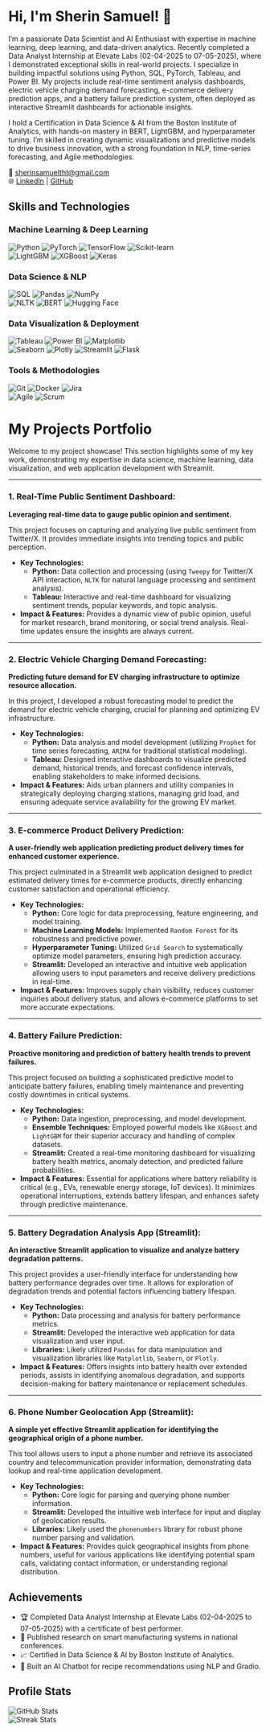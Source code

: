 
# Hi, I'm Sherin Samuel! 👋

I’m a passionate Data Scientist and AI Enthusiast with expertise in machine learning, deep learning, and data-driven analytics. Recently completed a Data Analyst Internship at Elevate Labs (02-04-2025 to 07-05-2025), where I demonstrated exceptional skills in real-world projects. I specialize in building impactful solutions using Python, SQL, PyTorch, Tableau, and Power BI. My projects include real-time sentiment analysis dashboards, electric vehicle charging demand forecasting, e-commerce delivery prediction apps, and a battery failure prediction system, often deployed as interactive Streamlit dashboards for actionable insights.

I hold a Certification in Data Science & AI from the Boston Institute of Analytics, with hands-on mastery in BERT, LightGBM, and hyperparameter tuning. I’m skilled in creating dynamic visualizations and predictive models to drive business innovation, with a strong foundation in NLP, time-series forecasting, and Agile methodologies.

📧 [sherinsamueltht@gmail.com](mailto:sherinsamueltht@gmail.com)  
🌐 [LinkedIn](https://linkedin.com/in/sherinsamuel-) | [GitHub](https://github.com/sherintht)

## Skills and Technologies
### Machine Learning & Deep Learning
![Python](https://img.shields.io/badge/Python-3776AB?style=flat&logo=python&logoColor=white) ![PyTorch](https://img.shields.io/badge/PyTorch-EE4C2C?style=flat&logo=pytorch&logoColor=white) ![TensorFlow](https://img.shields.io/badge/TensorFlow-FF6F00?style=flat&logo=tensorflow&logoColor=white) ![Scikit-learn](https://img.shields.io/badge/Scikit--learn-F7931E?style=flat&logo=scikit-learn&logoColor=white)  
![LightGBM](https://img.shields.io/badge/LightGBM-0A5C36?style=flat&logo=lightgbm&logoColor=white) ![XGBoost](https://img.shields.io/badge/XGBoost-FF6F00?style=flat&logo=xgboost&logoColor=white) ![Keras](https://img.shields.io/badge/Keras-D00000?style=flat&logo=keras&logoColor=white)

### Data Science & NLP
![SQL](https://img.shields.io/badge/SQL-4479A1?style=flat&logo=postgresql&logoColor=white) ![Pandas](https://img.shields.io/badge/Pandas-150458?style=flat&logo=pandas&logoColor=white) ![NumPy](https://img.shields.io/badge/NumPy-013243?style=flat&logo=numpy&logoColor=white)  
![NLTK](https://img.shields.io/badge/NLTK-4A90E2?style=flat&logo=python&logoColor=white) ![BERT](https://img.shields.io/badge/BERT-FFD700?style=flat&logo=google&logoColor=black) ![Hugging Face](https://img.shields.io/badge/Hugging%20Face-F5A623?style=flat&logo=huggingface&logoColor=black)

### Data Visualization & Deployment
![Tableau](https://img.shields.io/badge/Tableau-E97627?style=flat&logo=tableau&logoColor=white) ![Power BI](https://img.shields.io/badge/Power%20BI-F2C811?style=flat&logo=powerbi&logoColor=black) ![Matplotlib](https://img.shields.io/badge/Matplotlib-11557C?style=flat&logo=python&logoColor=white)  
![Seaborn](https://img.shields.io/badge/Seaborn-0A8043?style=flat&logo=python&logoColor=white) ![Plotly](https://img.shields.io/badge/Plotly-3F4F75?style=flat&logo=plotly&logoColor=white) ![Streamlit](https://img.shields.io/badge/Streamlit-FF4B4B?style=flat&logo=streamlit&logoColor=white) ![Flask](https://img.shields.io/badge/Flask-000000?style=flat&logo=flask&logoColor=white)

### Tools & Methodologies
![Git](https://img.shields.io/badge/Git-F05032?style=flat&logo=git&logoColor=white) ![Docker](https://img.shields.io/badge/Docker-2496ED?style=flat&logo=docker&logoColor=white) ![Jira](https://img.shields.io/badge/Jira-0052CC?style=flat&logo=jira&logoColor=white)  
![Agile](https://img.shields.io/badge/Agile-FF5733?style=flat&logo=agile&logoColor=white) ![Scrum](https://img.shields.io/badge/Scrum-6DB33F?style=flat&logo=scrum&logoColor=white)

# My Projects Portfolio

Welcome to my project showcase! This section highlights some of my key work, demonstrating my expertise in data science, machine learning, data visualization, and web application development with Streamlit.

---

### **1. Real-Time Public Sentiment Dashboard:**

**Leveraging real-time data to gauge public opinion and sentiment.**

This project focuses on capturing and analyzing live public sentiment from Twitter/X. It provides immediate insights into trending topics and public perception.

* **Key Technologies:**
    * **Python:** Data collection and processing (using `Tweepy` for Twitter/X API interaction, `NLTK` for natural language processing and sentiment analysis).
    * **Tableau:** Interactive and real-time dashboard for visualizing sentiment trends, popular keywords, and topic analysis.
* **Impact & Features:** Provides a dynamic view of public opinion, useful for market research, brand monitoring, or social trend analysis. Real-time updates ensure the insights are always current.

---

### **2. Electric Vehicle Charging Demand Forecasting:**

**Predicting future demand for EV charging infrastructure to optimize resource allocation.**

In this project, I developed a robust forecasting model to predict the demand for electric vehicle charging, crucial for planning and optimizing EV infrastructure.

* **Key Technologies:**
    * **Python:** Data analysis and model development (utilizing `Prophet` for time series forecasting, `ARIMA` for traditional statistical modeling).
    * **Tableau:** Designed interactive dashboards to visualize predicted demand, historical trends, and forecast confidence intervals, enabling stakeholders to make informed decisions.
* **Impact & Features:** Aids urban planners and utility companies in strategically deploying charging stations, managing grid load, and ensuring adequate service availability for the growing EV market.

---

### **3. E-commerce Product Delivery Prediction:**

**A user-friendly web application predicting product delivery times for enhanced customer experience.**

This project culminated in a Streamlit web application designed to predict estimated delivery times for e-commerce products, directly enhancing customer satisfaction and operational efficiency.

* **Key Technologies:**
    * **Python:** Core logic for data preprocessing, feature engineering, and model training.
    * **Machine Learning Models:** Implemented `Random Forest` for its robustness and predictive power.
    * **Hyperparameter Tuning:** Utilized `Grid Search` to systematically optimize model parameters, ensuring high prediction accuracy.
    * **Streamlit:** Developed an interactive and intuitive web application allowing users to input parameters and receive delivery predictions in real-time.
* **Impact & Features:** Improves supply chain visibility, reduces customer inquiries about delivery status, and allows e-commerce platforms to set more accurate expectations.

---

### **4. Battery Failure Prediction:**

**Proactive monitoring and prediction of battery health trends to prevent failures.**

This project focused on building a sophisticated predictive model to anticipate battery failures, enabling timely maintenance and preventing costly downtimes in critical systems.

* **Key Technologies:**
    * **Python:** Data ingestion, preprocessing, and model development.
    * **Ensemble Techniques:** Employed powerful models like `XGBoost` and `LightGBM` for their superior accuracy and handling of complex datasets.
    * **Streamlit:** Created a real-time monitoring dashboard for visualizing battery health metrics, anomaly detection, and predicted failure probabilities.
* **Impact & Features:** Essential for applications where battery reliability is critical (e.g., EVs, renewable energy storage, IoT devices). It minimizes operational interruptions, extends battery lifespan, and enhances safety through predictive maintenance.

---

### **5. Battery Degradation Analysis App (Streamlit):**

**An interactive Streamlit application to visualize and analyze battery degradation patterns.**

This project provides a user-friendly interface for understanding how battery performance degrades over time. It allows for exploration of degradation trends and potential factors influencing battery lifespan.

* **Key Technologies:**
    * **Python:** Data processing and analysis for battery performance metrics.
    * **Streamlit:** Developed the interactive web application for data visualization and user input.
    * **Libraries:** Likely utilized `Pandas` for data manipulation and visualization libraries like `Matplotlib`, `Seaborn`, or `Plotly`.
* **Impact & Features:** Offers insights into battery health over extended periods, assists in identifying anomalous degradation, and supports decision-making for battery maintenance or replacement schedules.

---

### **6. Phone Number Geolocation App (Streamlit):**

**A simple yet effective Streamlit application for identifying the geographical origin of a phone number.**

This tool allows users to input a phone number and retrieve its associated country and telecommunication provider information, demonstrating data lookup and real-time application development.

* **Key Technologies:**
    * **Python:** Core logic for parsing and querying phone number information.
    * **Streamlit:** Developed the intuitive web interface for input and display of geolocation results.
    * **Libraries:** Likely used the `phonenumbers` library for robust phone number parsing and validation.
* **Impact & Features:** Provides quick geographical insights from phone numbers, useful for various applications like identifying potential spam calls, validating contact information, or understanding regional distribution.


## Achievements
- 🏆 Completed Data Analyst Internship at Elevate Labs (02-04-2025 to 07-05-2025) with a certificate of best performer.  
- 🌟 Published research on smart manufacturing systems in national conferences.  
- 📈 Certified in Data Science & AI by Boston Institute of Analytics.  
- 🤖 Built an AI Chatbot for recipe recommendations using NLP and Gradio.  

## Profile Stats
![GitHub Stats](https://github-readme-stats.vercel.app/api?username=sherintht&show_icons=true&theme=dark)  
![Streak Stats](https://github-readme-streak-stats.herokuapp.com/?user=sherintht&theme=dark)


